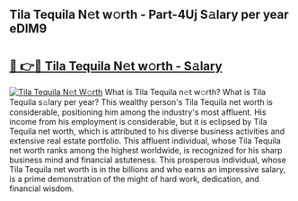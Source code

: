 ## Tila Tequila N𝚎t w𝚘rth - Part-4Uj S𝚊lary per year eDlM9

# <h2><a href="http://gc0waz.nevu.top/?p=Tila+Tequila">🔗 👉🔴 Tila Tequila N𝚎t w𝚘rth - S𝚊lary</a></h2>

[![Tila Tequila N𝚎t W𝚘rth](https://i.imgur.com/Oavwk0R.jpeg)](http://gc0waz.nevu.top/?p=Tila+Tequila)
What is Tila Tequila n𝚎t w𝚘rth? What is Tila Tequila s𝚊lary per year?
This wealthy person's Tila Tequila net worth is considerable, positioning him among the industry's most affluent. His income from his employment is considerable, but it is eclipsed by Tila Tequila net worth, which is attributed to his diverse business activities and extensive real estate portfolio. This affluent individual, whose Tila Tequila net worth ranks among the highest worldwide, is recognized for his sharp business mind and financial astuteness. This prosperous individual, whose Tila Tequila net worth is in the billions and who earns an impressive salary, is a prime demonstration of the might of hard work, dedication, and financial wisdom.
